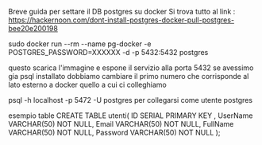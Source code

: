 Breve guida per settare il DB postgres su docker 
Si trova tutto al link : https://hackernoon.com/dont-install-postgres-docker-pull-postgres-bee20e200198


sudo docker run --rm   --name pg-docker -e POSTGRES_PASSWORD=XXXXXX -d -p 5432:5432  postgres

questo scarica l'immagine e espone il servizio alla porta 5432 se avessimo gia psql installato dobbiamo cambiare il primo numero che corrisponde al lato esterno a docker quello a cui ci colleghiamo

psql -h localhost -p 5472 -U postgres 
per collegarsi come utente postgres 

esempio table
CREATE TABLE utenti(
   ID SERIAL PRIMARY KEY   ,
   UserName           VARCHAR(50)    NOT NULL,
   Email           VARCHAR(50)    NOT NULL,
   FullName           VARCHAR(50)    NOT NULL,
   Password           VARCHAR(50)    NOT NULL
);
